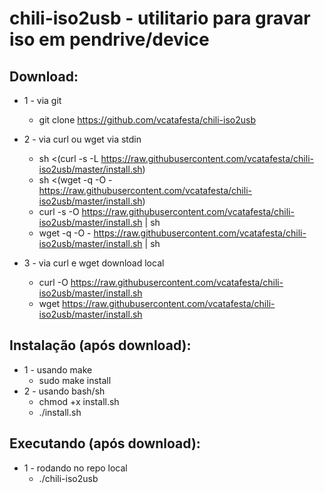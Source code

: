 # chili-iso2usb - utilitario para gravar iso em pendrive/device

## Download:

- 1 - via git
	- git clone https://github.com/vcatafesta/chili-iso2usb

- 2 - via curl ou wget via stdin
	- sh <(curl -s -L https://raw.githubusercontent.com/vcatafesta/chili-iso2usb/master/install.sh)
	- sh <(wget -q -O - https://raw.githubusercontent.com/vcatafesta/chili-iso2usb/master/install.sh)
	- curl -s -O https://raw.githubusercontent.com/vcatafesta/chili-iso2usb/master/install.sh | sh
	- wget -q -O - https://raw.githubusercontent.com/vcatafesta/chili-iso2usb/master/install.sh | sh

- 3 - via curl e wget download local
	- curl -O https://raw.githubusercontent.com/vcatafesta/chili-iso2usb/master/install.sh
	- wget https://raw.githubusercontent.com/vcatafesta/chili-iso2usb/master/install.sh

## Instalação (após download):
- 1 - usando make
	- sudo make install
- 2 - usando bash/sh
	- chmod +x install.sh
	- ./install.sh

## Executando (após download):
- 1 - rodando no repo local
	- ./chili-iso2usb
